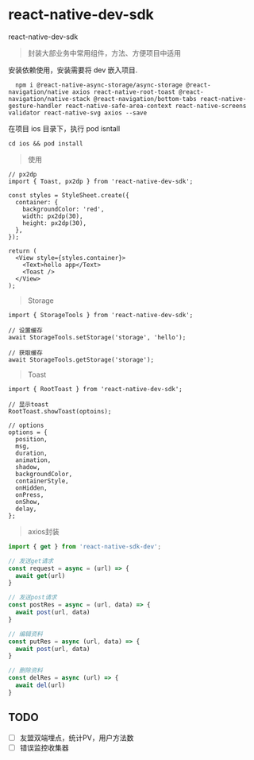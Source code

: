 # react-native-dev-sdk

react-native-dev-sdk

> 封装大部业务中常用组件，方法、方便项目中适用

安装依赖使用，安装需要将 dev 嵌入项目.

```
  npm i @react-native-async-storage/async-storage @react-navigation/native axios react-native-root-toast @react-navigation/native-stack @react-navigation/bottom-tabs react-native-gesture-handler react-native-safe-area-context react-native-screens validator react-native-svg axios --save
```

在项目 ios 目录下，执行 pod isntall

```tsx
cd ios && pod install
```

> 使用

```tsx
// px2dp
import { Toast, px2dp } from 'react-native-dev-sdk';

const styles = StyleSheet.create({
  container: {
    backgroundColor: 'red',
    width: px2dp(30),
    height: px2dp(30),
  },
});

return (
  <View style={styles.container}>
    <Text>hello app</Text>
    <Toast />
  </View>
);
```

> Storage

```tsx
import { StorageTools } from 'react-native-dev-sdk';

// 设置缓存
await StorageTools.setStorage('storage', 'hello');

// 获取缓存
await StorageTools.getStorage('storage');
```

> Toast

```tsx
import { RootToast } from 'react-native-dev-sdk';

// 显示toast
RootToast.showToast(optoins);

// options
options = {
  position,
  msg,
  duration,
  animation,
  shadow,
  backgroundColor,
  containerStyle,
  onHidden,
  onPress,
  onShow,
  delay,
};
```

> axios封装

```ts
import { get } from 'react-native-sdk-dev';

// 发送get请求
const request = async = (url) => {
  await get(url)
}

// 发送post请求
const postRes = async = (url, data) => {
  await post(url, data)
}

// 编辑资料
const putRes = async (url, data) => {
  await post(url, data)
}

// 删除资料
const delRes = async (url) => {
  await del(url)
}

```

## TODO

- [ ] 友盟双端埋点，统计PV，用户方法数
- [ ] 错误监控收集器
